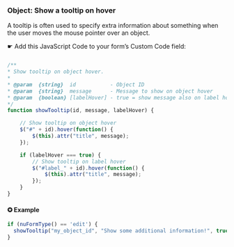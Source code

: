 ### Object: Show a tooltip on hover 

A tooltip is often used to specify extra information about something when the user moves the mouse pointer over an object.


☛ Add this JavaScript Code to your form’s Custom Code field:

```javascript

/**
* Show tooltip on object hover.
*
* @param  {string}  id           - Object ID
* @param  {string}  message      - Message to show on object hover
* @param  {boolean} [labelHover] - true = show message also on label hover
*/
function showTooltip(id, message, labelHover) {

    // Show tooltip on object hover
    $("#" + id).hover(function() {
        $(this).attr("title", message);
    });

    if (labelHover === true) {
        // Show tooltip on label hover
        $("#label_" + id).hover(function() {
            $(this).attr("title", message);
        });
    }
}
```

#### ✪ Example


```javascript
if (nuFormType() == 'edit') {
  showTooltip("my_object_id", "Show some additional information!", true);
}  
```

